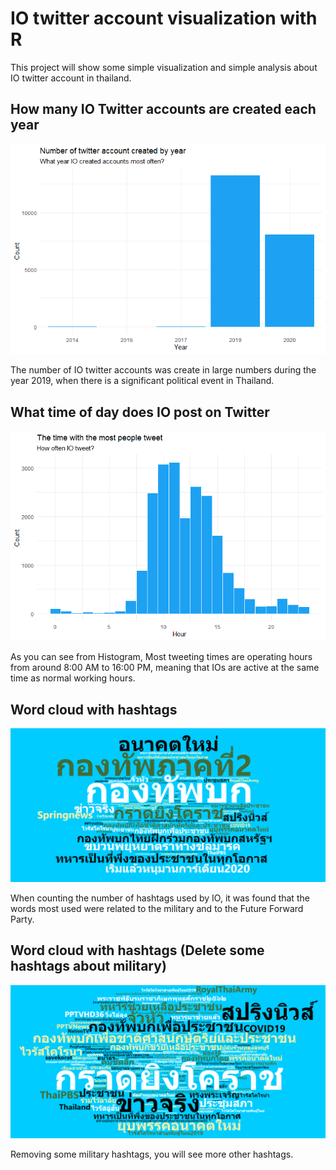 # IO twitter account visualization with R
This project will show some simple visualization and simple analysis about IO twitter account in thailand.

## How many IO Twitter accounts are created each year
![](plot/Rplot-numberOfAccount.png)

The number of IO twitter accounts was create in large numbers during the year 2019, when there is a significant political event in Thailand.

## What time of day does IO post on Twitter
![](plot/Rplot-TimeWithMostPeopleTweet.png)

As you can see from Histogram, Most tweeting times are operating hours from around 8:00 AM to 16:00 PM, meaning that IOs are active at the same time as normal working hours.

## Word cloud with hashtags
![](plot/Rplot-wordcloud-hashtags.png)

When counting the number of hashtags used by IO, it was found that the words most used were related to the military and to the Future Forward Party.

## Word cloud with hashtags (Delete some hashtags about military)
![](plot/Rplot-wordcloud-hashtags2.png)

Removing some military hashtags, you will see more other hashtags.

